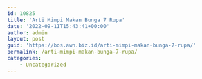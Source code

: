 ```yaml
---
id: 10825
title: 'Arti Mimpi Makan Bunga 7 Rupa'
date: '2022-09-11T15:43:41+00:00'
author: admin
layout: post
guid: 'https://bos.awn.biz.id/arti-mimpi-makan-bunga-7-rupa/'
permalink: /arti-mimpi-makan-bunga-7-rupa/
categories:
    - Uncategorized
---
```


